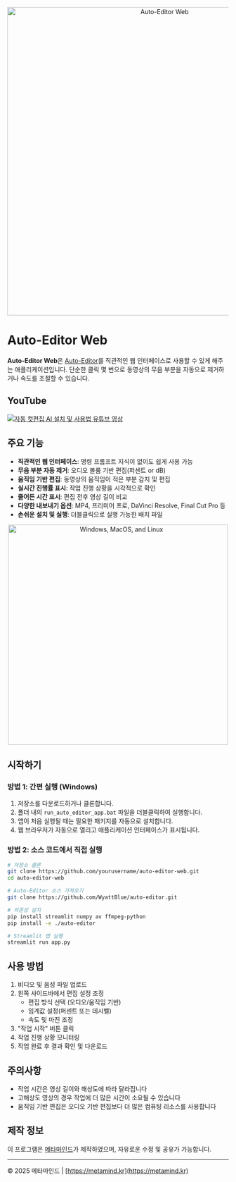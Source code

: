 <p align="center"><img src="https://auto-editor.com/img/auto-editor-banner.webp" title="Auto-Editor Web" width="700"></p>

# Auto-Editor Web

**Auto-Editor Web**은 [Auto-Editor](https://github.com/WyattBlue/auto-editor)를 직관적인 웹 인터페이스로 사용할 수 있게 해주는 애플리케이션입니다. 단순한 클릭 몇 번으로 동영상의 무음 부분을 자동으로 제거하거나 속도를 조절할 수 있습니다.

## YouTube

[![자동 컷편집 AI 설치 및 사용법 유튜브 영상](https://img.youtube.com/vi/ypipYB8xpMc/mqdefault.jpg)](https://youtu.be/ypipYB8xpMc)

## 주요 기능

- **직관적인 웹 인터페이스**: 명령 프롬프트 지식이 없이도 쉽게 사용 가능
- **무음 부분 자동 제거**: 오디오 볼륨 기반 편집(퍼센트 or dB)
- **움직임 기반 편집**: 동영상의 움직임이 적은 부분 감지 및 편집
- **실시간 진행률 표시**: 작업 진행 상황을 시각적으로 확인
- **줄어든 시간 표시**: 편집 전후 영상 길이 비교
- **다양한 내보내기 옵션**: MP4, 프리미어 프로, DaVinci Resolve, Final Cut Pro 등
- **손쉬운 설치 및 실행**: 더블클릭으로 실행 가능한 배치 파일

<p align="center"><img src="https://auto-editor.com/img/cross-platform.webp" width="500" title="Windows, MacOS, and Linux"></p>

## 시작하기

### 방법 1: 간편 실행 (Windows)

1. 저장소를 다운로드하거나 클론합니다.
2. 폴더 내의 `run_auto_editor_app.bat` 파일을 더블클릭하여 실행합니다.
3. 앱이 처음 실행될 때는 필요한 패키지를 자동으로 설치합니다.
4. 웹 브라우저가 자동으로 열리고 애플리케이션 인터페이스가 표시됩니다.

### 방법 2: 소스 코드에서 직접 실행

```bash
# 저장소 클론
git clone https://github.com/yourusername/auto-editor-web.git
cd auto-editor-web

# Auto-Editor 소스 가져오기
git clone https://github.com/WyattBlue/auto-editor.git

# 의존성 설치
pip install streamlit numpy av ffmpeg-python
pip install -e ./auto-editor

# Streamlit 앱 실행
streamlit run app.py
```

## 사용 방법

1. 비디오 및 음성 파일 업로드
2. 왼쪽 사이드바에서 편집 설정 조정
   - 편집 방식 선택 (오디오/움직임 기반)
   - 임계값 설정(퍼센트 또는 데시벨)
   - 속도 및 마진 조정
3. "작업 시작" 버튼 클릭
4. 작업 진행 상황 모니터링
5. 작업 완료 후 결과 확인 및 다운로드

## 주의사항

- 작업 시간은 영상 길이와 해상도에 따라 달라집니다
- 고해상도 영상의 경우 작업에 더 많은 시간이 소요될 수 있습니다
- 움직임 기반 편집은 오디오 기반 편집보다 더 많은 컴퓨팅 리소스를 사용합니다

## 제작 정보

이 프로그램은 [메타마인드](https://metamind.kr)가 제작하였으며, 자유로운 수정 및 공유가 가능합니다.

---

© 2025 메타마인드 | [https://metamind.kr](https://metamind.kr)